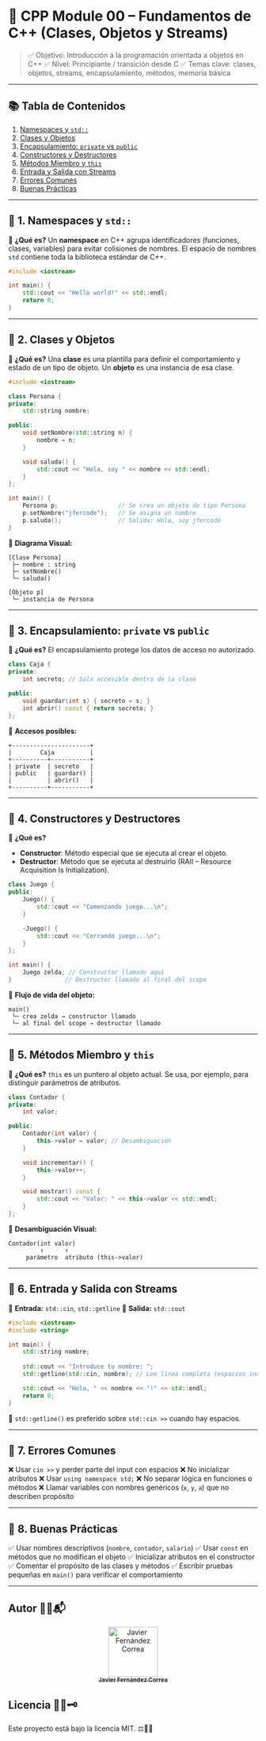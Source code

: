 # 🧩 CPP Module 00 – Fundamentos de C++ (Clases, Objetos y Streams)

> ✅ Objetivo: Introducción a la programación orientada a objetos en C++
> ✅ Nivel: Principiante / transición desde C
> ✅ Temas clave: clases, objetos, streams, encapsulamiento, métodos, memoria básica

---

## 📚 Tabla de Contenidos

1. [Namespaces y `std::`](#1-namespaces-y-std)
2. [Clases y Objetos](#2-clases-y-objetos)
3. [Encapsulamiento: `private` vs `public`](#3-encapsulamiento-private-vs-public)
4. [Constructores y Destructores](#4-constructores-y-destructores)
5. [Métodos Miembro y `this`](#5-métodos-miembro-y-this)
6. [Entrada y Salida con Streams](#6-entrada-y-salida-con-streams)
7. [Errores Comunes](#7-errores-comunes)
8. [Buenas Prácticas](#8-buenas-prácticas)


---

## 🔹 1. Namespaces y `std::`

📘 **¿Qué es?**
Un **namespace** en C++ agrupa identificadores (funciones, clases, variables) para evitar colisiones de nombres.
El espacio de nombres `std` contiene toda la biblioteca estándar de C++.

```cpp
#include <iostream>

int main() {
	std::cout << "Hello world!" << std::endl;
	return 0;
}
```

---

## 🔹 2. Clases y Objetos

📘 **¿Qué es?**
Una **clase** es una plantilla para definir el comportamiento y estado de un tipo de objeto.
Un **objeto** es una instancia de esa clase.

```cpp
#include <iostream>

class Persona {
private:
	std::string nombre;

public:
	void setNombre(std::string n) {
		nombre = n;
	}

	void saluda() {
		std::cout << "Hola, soy " << nombre << std::endl;
	}
};

int main() {
	Persona p;                 // Se crea un objeto de tipo Persona
	p.setNombre("jfercode");   // Se asigna un nombre
	p.saluda();                // Salida: Hola, soy jfercode
}
```

🧠 **Diagrama Visual:**

```
[Clase Persona]
 ├─ nombre : string
 ├─ setNombre()
 └─ saluda()

[Objeto p]
 └─ instancia de Persona
```

---

## 🔹 3. Encapsulamiento: `private` vs `public`

📘 **¿Qué es?**
El encapsulamiento protege los datos de acceso no autorizado.

```cpp
class Caja {
private:
	int secreto; // Solo accesible dentro de la clase

public:
	void guardar(int s) { secreto = s; }
	int abrir() const { return secreto; }
};
```

🎯 **Accesos posibles:**

```
+----------------------+
|        Caja          |
+----------+-----------+
| private  | secreto   |
| public   | guardar() |
|          | abrir()   |
+----------+-----------+
```

---

## 🔹 4. Constructores y Destructores

📘 **¿Qué es?**

* **Constructor**: Método especial que se ejecuta al crear el objeto.
* **Destructor**: Método que se ejecuta al destruirlo (RAII – Resource Acquisition Is Initialization).

```cpp
class Juego {
public:
	Juego() {
		std::cout << "Comenzando juego...\n";
	}

	~Juego() {
		std::cout << "Cerrando juego...\n";
	}
};

int main() {
	Juego zelda; // Constructor llamado aquí
}               // Destructor llamado al final del scope
```

🧠 **Flujo de vida del objeto:**

```
main()
 └─ crea zelda → constructor llamado
 └─ al final del scope → destructor llamado
```

---

## 🔹 5. Métodos Miembro y `this`

📘 **¿Qué es?**
`this` es un puntero al objeto actual. Se usa, por ejemplo, para distinguir parámetros de atributos.

```cpp
class Contador {
private:
	int valor;

public:
	Contador(int valor) {
		this->valor = valor; // Desambiguación
	}

	void incrementar() {
		this->valor++;
	}

	void mostrar() const {
		std::cout << "Valor: " << this->valor << std::endl;
	}
};
```

🧠 **Desambiguación Visual:**

```
Contador(int valor)
		 ↑      ↑
	 parámetro  atributo (this->valor)
```

---

## 🔹 6. Entrada y Salida con Streams

📘 **Entrada:** `std::cin`, `std::getline`
📘 **Salida:** `std::cout`

```cpp
#include <iostream>
#include <string>

int main() {
	std::string nombre;
	
	std::cout << "Introduce tu nombre: ";
	std::getline(std::cin, nombre); // Lee línea completa (espacios incluidos)

	std::cout << "Hola, " << nombre << "!" << std::endl;
	return 0;
}
```

🎯 `std::getline()` es preferido sobre `std::cin >>` cuando hay espacios.

---

## 🔹 7. Errores Comunes

❌ Usar `cin >>` y perder parte del input con espacios
❌ No inicializar atributos
❌ Usar `using namespace std;`
❌ No separar lógica en funciones o métodos
❌ Llamar variables con nombres genéricos (`x`, `y`, `a`) que no describen propósito

---

## 🔹 8. Buenas Prácticas

✅ Usar nombres descriptivos (`nombre`, `contador`, `salario`)
✅ Usar `const` en métodos que no modifican el objeto
✅ Inicializar atributos en el constructor
✅ Comentar el propósito de las clases y métodos
✅ Escribir pruebas pequeñas en `main()` para verificar el comportamiento

---

## Autor 🤝💡📬

<div align="center">
  <tr>
	<td align="center">
	  <a href="https://github.com/jfercode">
	   <img src="https://github.com/jfercode.png" width="100px" alt="Javier Fernández Correa" />
		<br />
		<sub><b>Javier Fernández Correa</b></sub>
	  </a>
</div>


## Licencia 📜✅🗝️

Este proyecto está bajo la licencia MIT. ⚖️📄🆓